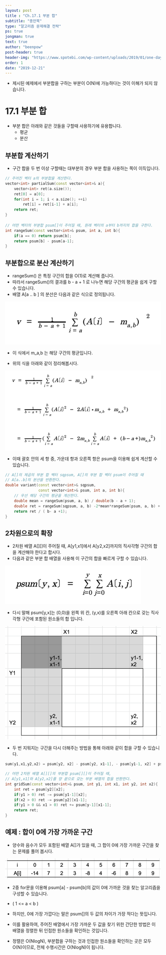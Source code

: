 ```yaml
---
layout: post
title : "Ch.17.1 부분 합"
subtitle: "종만북"
type: "알고리즘 문제해결 전략"
ps: true
jongman: true
text: true
author: "beenpow"
post-header: true
header-img: "https://www.spotebi.com/wp-content/uploads/2019/01/one-day-day-one-workout-motivation-spotebi.jpg"
order: 1
date: "2019-12-21"
---
```


- 제시된 예제에서 부분합을 구하는 부분이 O(N)에 가능하다는 것이 이해가 되지 않습니다.

# 17.1 부분 합

- 부분 합은 아래와 같은 것들을 구할때 사용하기에 유용합니다.
    - 평균
    - 분산

## 부분합 계산하기 

- 구간 합을 두 번 이상 구할때는 대부분의 경우 부분 합을 사용하는 쪽이 이득입니다.

```cpp
// 주어진 벡터 a의 부분합을 계산한다.
vector<int> partialSum(const vector<int>& a){
    vector<int> ret(a.size());
    ret[0] = a[0];
    for(int i = 1; i < a.size(); ++i)
        ret[i] = ret[i-1] + a[i];
    return ret;
}

// 어떤 벡터의 부분합 psum[]이 주어질 때, 원래 벡터의 a부터 b까지의 합을 구한다.
int rangeSum(const vector<int>& psum, int a, int b){
    if(a == 0) return psum[b];
    return psum[b] - psum[a-1];
}
```

## 부분합으로 분산 계산하기

- rangeSum() 은 특정 구간의 합을 O(1)로 계산해 줍니다.
- 따라서 rangeSum()의 결과를 b - a + 1 로 나누면 해당 구간의 평균을 쉽게 구할 수 있습니다. 
- 배열 A[a .. b ] 의 분산은 다음과 같은 식으로 정의됩니다.

![img1](/img/2019-12-21-Jongman-ch17-1-1.png)

- 이 식에서 m_a,b 는 해당 구간의 평균입니다.

- 위의 식을 아래와 같이 정리해봅시다.

![img2](/img/2019-12-21-Jongman-ch17-1-2.png)

- 이때 괄호 안의 세 항 중, 가운데 항과 오른쪽 항은 psum을 이용해 쉽게 계산할 수 있습니다.

```cpp
// A[]의 제곱의 부분 합 벡터 sqpsum, A[]의 부분 합 벡터 psum이 주어질 때
// A[a..b]의 분산을 반환한다.
double variant(const vector<int>& sqpsum,
               const vector<int>& psum, int a, int b){
    // 우선 해당 구간의 평균을 계산한다.
    double mean = rangeSum(psum, a, b) / double(b - a + 1);
    double ret = rangeSum(sqpsum, a, b) -2*mean*rangeSum(psum, a, b) +(b-a+1)*mean*mean;
    return ret / ( b- a +1);
}
```

## 2차원으로의 확장 

- 2차원 배열 A[][]이 주어질 때, A[y1,x1]에서 A[y2,x2]까지의 직사각형 구간의 합을 계산해야 한다고
  합시다.
- 다음과 같은 부분 합 배열을 사용해 이 구간의 합을 빠르게 구할 수 있습니다.

![img4](/img/2019-12-21-Jongman-ch17-1-4.png)

- 다시 말해 psum[y,x]는 (0,0)을 왼쪽 위 칸, (y,x)를 오른쪽 아래 칸으로 갖는 직사각형 구간에 포함된
  원소들의 합 입니다.

![img3](/img/2019-12-21-Jongman-ch17-1-3.png)

- 두 번 지워지는 구간을 다시 더해주는 방법을 통해 아래와 같이 합을 구할 수 있습니다.

```cpp
sum(y1,x1,y2,x2) = psum[y2, x2] - psum[y2, x1-1], - psum[y1-1, x2] + psum[y-1, x-1]
```

```cpp
// 어떤 2차원 배열 A[][]의 부분합 psum[][]이 주어질 때,
// A[y1,x1]와 A[y2,x2]를 양 끝으로 갖는 부분 배열의 합을 반환한다.
int gridSum(const vector<int>& psum, int y1, int x1, int y2, int x2){
    int ret = psum[y2][x2];
    if(y1 > 0) ret -= psum[y1-1][x2];
    if(x2 > 0) ret -= psum[y2][x1-1];
    if(y1 > 0 && x1 > 0) ret += psum[y-1][x1-1];
    return ret;
}
```

## 예제 : 합이 0에 가장 가까운 구간 

- 양수와 음수가 모두 포함된 배열 A[]가 있을 때, 그 합이 0에 가장 가까운 구간을 찾는 문제를 풀어
  봅시다.

![img5](/img/2019-12-21-Jongman-ch17-1-5.png)

- 2중 for문을 이용해 psum[a] - psum[b]의 값이 0에 가까운 것을 찾는 알고리즘을 구성할 수 있습니다.
- ( 1 <= a < b )

- 하지만, 0에 가장 가깝다는 말은 psum[]의 두 값의 차이가 가장 적다는 뜻입니다.
- 이를 활용하여, 주어진 배열에서 가장 가까운 두 값을 찾기 위한 간단한 방법은 이 배열을 정렬한 뒤
  인접한 원소들을 확인하는 것입니다.
- 정렬은 O(NlogN), 부분합을 구하는 것과 인접한 원소들을 확인하는 곳은 모두 O(N)이므로, 전체
  수행시간은 O(NlogN)이 됩니다.
